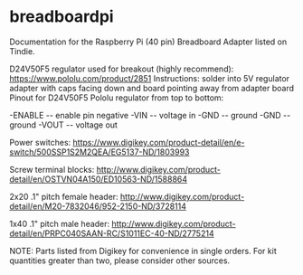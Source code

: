 # breadboardpi
Documentation for the Raspberry Pi (40 pin) Breadboard Adapter listed on Tindie.

D24V50F5 regulator used for breakout (highly recommend): https://www.pololu.com/product/2851
Instructions: solder into 5V regulator adapter with caps facing down and board pointing away from adapter board
Pinout for D24V50F5 Pololu regulator from top to bottom:

-ENABLE -- enable pin negative
-VIN -- voltage in
-GND -- ground
-GND -- ground
-VOUT -- voltage out


Power switches:
https://www.digikey.com/product-detail/en/e-switch/500SSP1S2M2QEA/EG5137-ND/1803993

Screw terminal blocks:
http://www.digikey.com/product-detail/en/OSTVN04A150/ED10563-ND/1588864

2x20 .1" pitch female header:
http://www.digikey.com/product-detail/en/M20-7832046/952-2150-ND/3728114

1x40 .1" pitch male header:
http://www.digikey.com/product-detail/en/PRPC040SAAN-RC/S1011EC-40-ND/2775214

NOTE: Parts listed from Digikey for convenience in single orders. For kit quantities greater than two, please consider other sources.


<!---

![stack Overflow](http://lmsotfy.com/so.png)

-->

